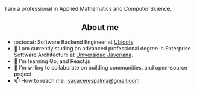I am a professional in Applied Mathematics and Computer Science.

<h2 align="center">About me</h2>

- :octocat: Software Backend Engineer at [Ubidots](https://ubidots.com/)
- 🔭 I am currently studing an advanced professional degree in Enterprise Software Architecture at [Universidad Javeriana](https://www.javeriana.edu.co/inicio).
-  🌱 I’m learning Go, and React.js
-  👯 I’m willing to collaborate on building communities, and open-source project
-  📫 How to reach me: isacacerespalma@gmail.com


